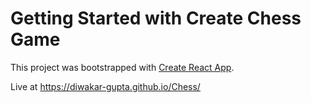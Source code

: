 # Getting Started with Create Chess Game

This project was bootstrapped with [Create React App](https://github.com/facebook/create-react-app).

Live at https://diwakar-gupta.github.io/Chess/
